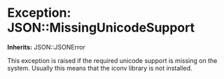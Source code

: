 # Exception: JSON::MissingUnicodeSupport
**Inherits:** JSON::JSONError
    

This exception is raised if the required unicode support is missing on the
system. Usually this means that the iconv library is not installed.



